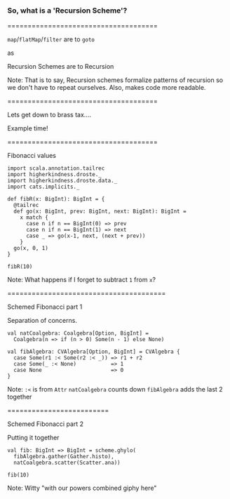 ### So, what is a 'Recursion Scheme'?

=====================================

`map`/`flatMap`/`filter` are to `goto`

as <!-- .element: class="fragment" data-fragment-index="1" -->

Recursion Schemes are to Recursion <!-- .element: class="fragment" data-fragment-index="2" -->

Note:
That is to say, Recursion schemes formalize patterns of
recursion so we don't have to repeat ourselves.
Also, makes code more readable.

=====================================

Lets get down to brass tax....

Example time! <!-- .element: class="fragment" data-fragment-index="1" -->

=====================================

Fibonacci values

```tut:invisible
import scala.annotation.tailrec
import higherkindness.droste._
import higherkindness.droste.data._
import cats.implicits._
```

```tut:book
def fibR(x: BigInt): BigInt = {
  @tailrec
  def go(x: BigInt, prev: BigInt, next: BigInt): BigInt =
    x match {
      case n if n == BigInt(0) => prev
      case n if n == BigInt(1) => next
      case _ => go(x-1, next, (next + prev))
    }
  go(x, 0, 1)
}

fibR(10)
```

Note:
What happens if I forget to subtract `1` from `x`?

=======================================

Schemed Fibonacci part 1

Separation of concerns.

```tut:book:silent
val natCoalgebra: Coalgebra[Option, BigInt] =
  Coalgebra(n => if (n > 0) Some(n - 1) else None)

val fibAlgebra: CVAlgebra[Option, BigInt] = CVAlgebra {
  case Some(r1 :< Some(r2 :< _)) => r1 + r2
  case Some(_ :< None)           => 1
  case None                      => 0
}
```

Note:
`:<` is from `Attr`
`natCoalgebra` counts down
`fibAlgebra` adds the last 2 together


=========================

Schemed Fibonacci part 2

Putting it together

```tut:book
val fib: BigInt => BigInt = scheme.ghylo(
  fibAlgebra.gather(Gather.histo),
  natCoalgebra.scatter(Scatter.ana))

fib(10)
```

Note:
Witty "with our powers combined giphy here"

